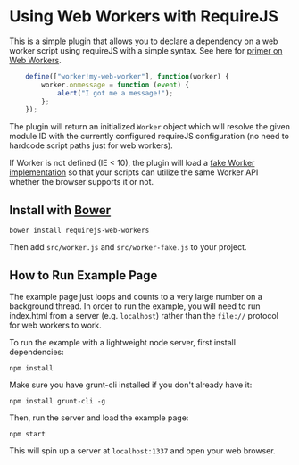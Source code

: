 # Using Web Workers with RequireJS

This is a simple plugin that allows you to declare a dependency on a web worker script using requireJS with a simple syntax. See here for [primer on Web Workers](https://developer.mozilla.org/en-US/docs/DOM/Using_web_workers).

```javascript
    define(["worker!my-web-worker"], function(worker) {
		worker.onmessage = function (event) {
			alert("I got me a message!");
		};
	});
```

The plugin will return an initialized `Worker` object which will resolve the given module ID with the currently configured requireJS configuration (no need to hardcode script paths just for web workers).

If Worker is not defined (IE < 10), the plugin will load a [fake Worker implementation](http://code.google.com/p/fakeworker-js/) so that your scripts can utilize the same Worker API whether the browser supports it or not.

## Install with [Bower](http://bower.io/)

```
bower install requirejs-web-workers
```

Then add `src/worker.js` and `src/worker-fake.js` to your project.

## How to Run Example Page

The example page just loops and counts to a very large number on a background thread. In order to run the example, you will need to run index.html from a server (e.g. `localhost`) rather than the `file://` protocol for web workers to work.

To run the example with a lightweight node server, first install dependencies:

```
npm install
```

Make sure you have grunt-cli installed if you don't already have it:

```
npm install grunt-cli -g
```

Then, run the server and load the example page:

```
npm start
```

This will spin up a server at `localhost:1337` and open your web browser.
